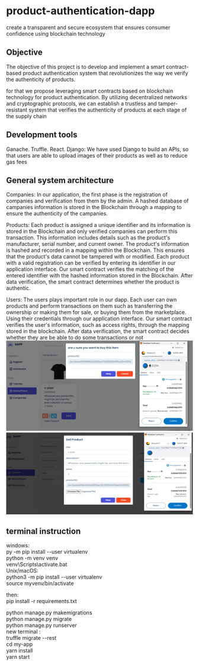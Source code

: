 # product-authentication-dapp
 create a transparent and secure ecosystem that ensures consumer confidence using blockchain technology

## Objective
The objective of this project is to develop and implement a smart contract-based product 
authentication system that revolutionizes the way we verify the authenticity of products.

for that we propose leveraging smart contracts based on blockchain technology for product 
authentication. By utilizing decentralized networks and cryptographic protocols, we can establish a 
trustless and tamper-resistant system that verifies the authenticity of products at each stage of 
the supply chain
##  Development tools 
Ganache.
Truffle.
React.
Django: We have used Django to build an APIs, so that users are able to upload images of their products as 
well as to reduce gas fees
## General system architecture 
Companies:
In our application, the first phase is the registration of companies and 
verification from them by the admin. A hashed database of campanies information is stored in the 
Blockchain through a mapping to ensure the authenticity of the campanies.

Products:
Each product is assigned a unique identifier and its information is stored in the Blockchain
and only verified companies can perform this transaction. This information includes details such as 
the product's manufacturer, serial number, and current owner. The product's information is 
hashed and recorded in a mapping within the Blockchain. This ensures that the product's data 
cannot be tampered with or modified. Each product with a valid registration can be verified by 
entering its identifier in our application interface. Our smart contract verifies the matching of the 
entered identifier with the hashed information stored in the Blockchain. After data verification, 
the smart contract determines whether the product is authentic.

Users: The users plays important role in our dapp. Each user can own products and 
perform transactions on them such as transferring the ownership or making them for sale, or
buying them from the marketplace. Using their credentials through our application interface. Our 
smart contract verifies the user's information, such as access rights, through the mapping stored in 
the blockchain. After data verification, the smart contract decides whether they are be able to do 
some transactions or not
![alt text](https://github.com/belkhiriAh/product-authentication-dapp/blob/main/Overview/1.jpeg?raw=true)
![alt text](https://github.com/belkhiriAh/product-authentication-dapp/blob/main/Overview/2.jpeg?raw=true)



## terminal instruction
windows: <br />
py -m pip install --user virtualenv <br />
python -m venv venv <br />
venv\Scripts\activate.bat <br />
Unix/macOS: <br />
python3 -m pip install --user virtualenv <br />
source myvenv/bin/activate <br />

then: <br />
pip install -r requirements.txt <br />

python manage.py makemigrations <br />
python manage.py migrate  <br />
python manage.py runserver  <br />
new terminal :  <br />
truffle migrate --rest      <br />
cd my-app  <br />
yarn install  <br />
yarn start  <br />













